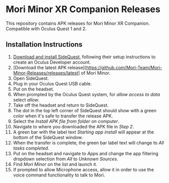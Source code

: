 # Mori Minor XR Companion Releases

This repository contains APK releases for Mori Minor XR Companion. Compatible with Oculus Quest 1 and 2.

## Installation Instructions

1) [Download and install SideQuest](https://sidequestvr.com/download), following their setup instructions to create an Oculus Developer account.
2) [Download the latest APK release](https://github.com/Mori-Team/Mori-Minor-Releases/releases/latest] of Mori Minor.
3) Open SideQuest.
4) Plug in your Oculus Quest USB cable.
5) Put on the headset.
6) When prompted by the Oculus Quest system, for *allow access to data* select *allow*.
7) Take off the headset and return to SideQuest.
8) The dot in the top left corner of SideQuest should show with a green color when it's safe to transfer the release APK.
9) Select the *Install APK file from folder on computer*.
10) Navigate to where you downloaded the APK file in *Step 2*.
11) A green bar with the label text *Starting app install* will appear at the bottom of the SideQuest window.
12) When the transfer is complete, the green bar label text will change to *All tasks completed*.
13) Put on the headset and navigate to *Apps* and change the app filtering dropdown selection from *All* to *Unknown Sources*.
14) Find *Mori Minor* on the list and launch it.
15) If prompted to allow Microphone access, allow it in order to use the voice command functionality to talk to Mori.
